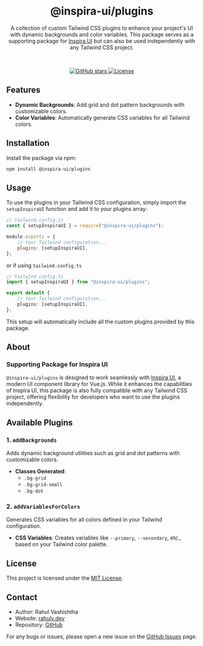 <h1 style="text-align: center">@inspira-ui/plugins</h1>

<p style="text-align: center">
A collection of custom Tailwind CSS plugins to enhance your project's UI with dynamic backgrounds and color variables. This package serves as a supporting package for <a href="https://inspira-ui.com">Inspira UI</a> but can also be used independently with any Tailwind CSS project.
</p>

<br />

<p align="center">
  <a href="https://github.com/rahulv-official/inspira-ui-plugins/stargazers">
    <img alt="GitHub stars" src="https://img.shields.io/github/stars/rahulv-official/inspira-ui-plugins?style=social">
  </a>
  <a href="https://github.com/rahulv-official/inspira-ui-plugins/blob/main/LICENSE.md">
    <img alt="License" src="https://img.shields.io/badge/License-MIT-yellow.svg">
  </a>  
</p>

## Features

-   **Dynamic Backgrounds**: Add grid and dot pattern backgrounds with customizable colors.
-   **Color Variables**: Automatically generate CSS variables for all Tailwind colors.

## Installation

Install the package via npm:

```bash
npm install @inspira-ui/plugins
```

## Usage

To use the plugins in your Tailwind CSS configuration, simply import the `setupInspiraUI` function and add it to your plugins array:

```js
// tailwind.config.js
const { setupInspiraUI } = require("@inspira-ui/plugins");

module.exports = {
    // Your Tailwind configuration...
    plugins: [setupInspiraUI],
};
```

or if using `tailwind.config.ts`

```ts
// tailwind.config.ts
import { setupInspiraUI } from "@inspira-ui/plugins";

export default {
    // Your Tailwind configuration...
    plugins: [setupInspiraUI],
};
```

This setup will automatically include all the custom plugins provided by this package.

## About

### Supporting Package for Inspira UI

`@inspira-ui/plugins` is designed to work seamlessly with [Inspira UI](https://inspira-ui.com), a modern UI component library for Vue.js. While it enhances the capabilities of Inspira UI, this package is also fully compatible with any Tailwind CSS project, offering flexibility for developers who want to use the plugins independently.

## Available Plugins

### 1. `addBackgrounds`

Adds dynamic background utilities such as grid and dot patterns with customizable colors.

-   **Classes Generated**:
    -   `.bg-grid`
    -   `.bg-grid-small`
    -   `.bg-dot`

### 2. `addVariablesForColors`

Generates CSS variables for all colors defined in your Tailwind configuration.

-   **CSS Variables**: Creates variables like `--primary`, `--secondary`, etc., based on your Tailwind color palette.

## License

This project is licensed under the [MIT License](./LICENSE).

## Contact

-   Author: Rahul Vashishtha
-   Website: [rahulv.dev](https://rahulv.dev)
-   Repository: [GitHub](https://github.com/rahulv-official/inspira-ui-plugins)

For any bugs or issues, please open a new issue on the [GitHub Issues](https://github.com/rahulv-official/inspira-ui-plugins/issues) page.
